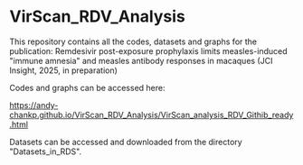 # VirScan_RDV_Analysis
This repository contains all the codes, datasets and graphs for the publication: Remdesivir post-exposure prophylaxis limits measles-induced "immune amnesia" and measles antibody responses in macaques (JCI Insight, 2025, in preparation)

Codes and graphs can be accessed here: 

https://andy-chankp.github.io/VirScan_RDV_Analysis/VirScan_analysis_RDV_Githib_ready.html

Datasets can be accessed and downloaded from the directory "Datasets_in_RDS". 

